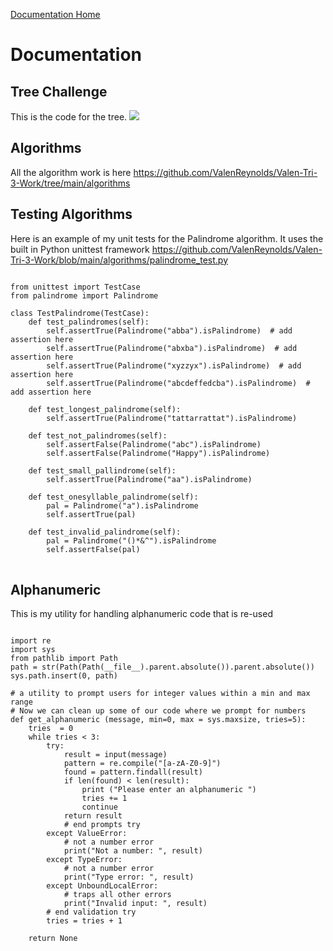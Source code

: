 [Documentation Home](../docs)


# Documentation 

## Tree Challenge
This is the code for the tree. 
<img src="https://github.com/ValenReynolds/Valen-Tri-3-Work/blob/main/menus/ship.py?raw=true">

## Algorithms
All the algorithm work is here
https://github.com/ValenReynolds/Valen-Tri-3-Work/tree/main/algorithms 

## Testing Algorithms
Here is an example of my unit tests for the Palindrome algorithm. It uses the built in Python unittest framework
https://github.com/ValenReynolds/Valen-Tri-3-Work/blob/main/algorithms/palindrome_test.py

<pre>
<code>
from unittest import TestCase
from palindrome import Palindrome

class TestPalindrome(TestCase):
    def test_palindromes(self):
        self.assertTrue(Palindrome("abba").isPalindrome)  # add assertion here
        self.assertTrue(Palindrome("abxba").isPalindrome)  # add assertion here
        self.assertTrue(Palindrome("xyzzyx").isPalindrome)  # add assertion here
        self.assertTrue(Palindrome("abcdeffedcba").isPalindrome)  # add assertion here

    def test_longest_palindrome(self):
        self.assertTrue(Palindrome("tattarrattat").isPalindrome)

    def test_not_palindromes(self):
        self.assertFalse(Palindrome("abc").isPalindrome)
        self.assertFalse(Palindrome("Happy").isPalindrome)

    def test_small_pallindrome(self):
        self.assertTrue(Palindrome("aa").isPalindrome)

    def test_onesyllable_palindrome(self):
        pal = Palindrome("a").isPalindrome
        self.assertTrue(pal)
        
    def test_invalid_palindrome(self):
        pal = Palindrome("()*&^").isPalindrome
        self.assertFalse(pal)
</code>
</pre>

## Alphanumeric
This is my utility for handling alphanumeric code that is re-used

<pre>
<code>
import re
import sys
from pathlib import Path
path = str(Path(Path(__file__).parent.absolute()).parent.absolute())
sys.path.insert(0, path)

# a utility to prompt users for integer values within a min and max range
# Now we can clean up some of our code where we prompt for numbers 
def get_alphanumeric (message, min=0, max = sys.maxsize, tries=5):
    tries  = 0 
    while tries < 3:
        try:
            result = input(message) 
            pattern = re.compile("[a-zA-Z0-9]")           
            found = pattern.findall(result) 
            if len(found) < len(result):
                print ("Please enter an alphanumeric ")
                tries += 1
                continue
            return result
            # end prompts try
        except ValueError:
            # not a number error
            print("Not a number: ", result)
        except TypeError:
            # not a number error
            print("Type error: ", result)
        except UnboundLocalError:
            # traps all other errors
            print("Invalid input: ", result)
        # end validation try
        tries = tries + 1

    return None
</code>
</pre>

